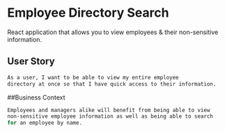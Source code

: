 # Employee Directory Search
 React application that allows you to view employees & their non-sensitive information.
 
## User Story
```bash
As a user, I want to be able to view my entire employee
directory at once so that I have quick access to their information.
```

##Business Context
```bash
Employees and managers alike will benefit from being able to view
non-sensitive employee information as well as being able to search 
for an employee by name.
```

